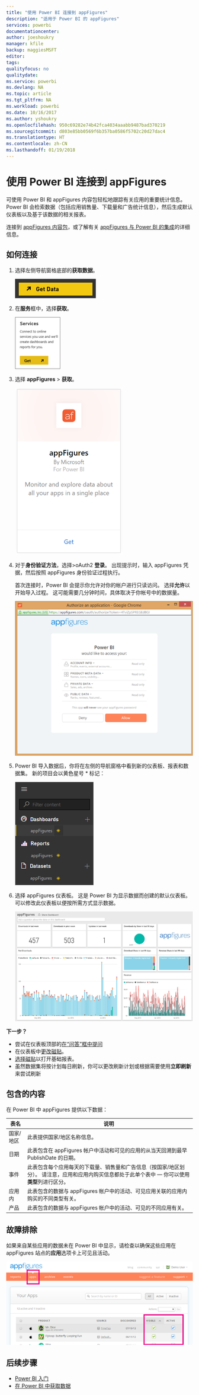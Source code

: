 ```yaml
---
title: "使用 Power BI 连接到 appFigures"
description: "适用于 Power BI 的 appFigures"
services: powerbi
documentationcenter: 
author: joeshoukry
manager: kfile
backup: maggiesMSFT
editor: 
tags: 
qualityfocus: no
qualitydate: 
ms.service: powerbi
ms.devlang: NA
ms.topic: article
ms.tgt_pltfrm: NA
ms.workload: powerbi
ms.date: 10/16/2017
ms.author: yshoukry
ms.openlocfilehash: 950c69282e74b42fca4034aaabb9487bad370219
ms.sourcegitcommit: d803e85bb0569f6b357ba0586f5702c20d27dac4
ms.translationtype: HT
ms.contentlocale: zh-CN
ms.lasthandoff: 01/19/2018
---
```

# <a name="connect-to-appfigures-with-power-bi"></a>使用 Power BI 连接到 appFigures
可使用 Power BI 和 appFigures 内容包轻松地跟踪有关应用的重要统计信息。 Power BI 会检索数据（包括应用销售量、下载量和广告统计信息），然后生成默认仪表板以及基于该数据的相关报表。

连接到 [appFigures 内容包](https://app.powerbi.com/getdata/services/appfigures)，或了解有关 [appFigures 与 Power BI 的集成](https://powerbi.microsoft.com/integrations/appfigures)的详细信息。

## <a name="how-to-connect"></a>如何连接
1. 选择左侧导航窗格底部的**获取数据**。
   
   ![](media/service-connect-to-appfigures/pbi_getdata.png)
2. 在**服务**框中，选择**获取**。
   
   ![](media/service-connect-to-appfigures/pbi_getservices.png)
3. 选择 **appFigures** \> **获取**。
   
   ![](media/service-connect-to-appfigures/appfigures.png)
4. 对于**身份验证方法**，选择\>oAuth2  **登录**。 出现提示时，输入 appFigures 凭据，然后按照 appFigures 身份验证过程执行。
   
   首次连接时，Power BI 会提示你允许对你的帐户进行只读访问。 选择**允许**以开始导入过程。 这可能需要几分钟时间，具体取决于你帐号中的数据量。
   
   ![](media/service-connect-to-appfigures/appfiguresdoc_06.png)
5. Power BI 导入数据后，你将在左侧的导航窗格中看到新的仪表板、报表和数据集。 新的项目会以黄色星号 \* 标记：
   
    ![](media/service-connect-to-appfigures/pbi_appfigures3.png)
6. 选择 appFigures 仪表板。 这是 Power BI 为显示数据而创建的默认仪表板。 可以修改此仪表板以便按所需方式显示数据。
   
    ![](media/service-connect-to-appfigures/appfiguresdoc_01.png)

**下一步？**

* 尝试在仪表板顶部的[在“问答”框中提问](power-bi-q-and-a.md)
* 在仪表板中[更改磁贴](service-dashboard-edit-tile.md)。
* [选择磁贴](service-dashboard-tiles.md)以打开基础报表。
* 虽然数据集将按计划每日刷新，你可以更改刷新计划或根据需要使用**立即刷新**来尝试刷新

## <a name="whats-included"></a>包含的内容
在 Power BI 中 appFigures 提供以下数据：

| **表名** | **说明** |
| --- | --- |
| 国家/地区 |此表提供国家/地区名称信息。 |
| 日期 |此表包含在 appFigures 帐户中活动和可见的应用的从当天回溯到最早 PublishDate 的日期。 |
| 事件 |此表包含每个应用每天的下载量、销售量和广告信息（按国家/地区划分）。 请注意，应用和应用内购买信息都处于此单个表中 — 你可以使用<strong>类型</strong>列进行区分。 |
| 应用内 |此表包含的数据与 appFigures 帐户中的活动、可见应用关联的应用内购买的不同类型有关。 |
| 产品 |此表包含的数据与 appFigures 帐户中的活动、可见的不同应用有关。 |

## <a name="troubleshooting"></a>故障排除
如果来自某些应用的数据未在 Power BI 中显示，请检查以确保这些应用在 appFigures 站点的**应用**选项卡上可见且活动。

![](media/service-connect-to-appfigures/appfiguresdoc_11.png)

## <a name="next-steps"></a>后续步骤
* [Power BI 入门](service-get-started.md)
* [在 Power BI 中获取数据](service-get-data.md)

